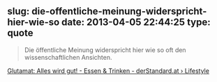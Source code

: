 slug: die-offentliche-meinung-widerspricht-hier-wie-so
date: 2013-04-05 22:44:25
type: quote
---

> Die öffentliche Meinung widerspricht hier wie so oft den wissenschaftlichen Ansichten.

[Glutamat: Alles wird gut! - Essen & Trinken - derStandard.at › Lifestyle](http://mobil.derstandard.at/1361241218599/Glutamat-Alles-wird-gut)
